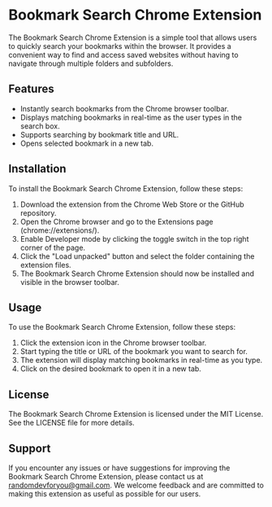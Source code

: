 # Bookmark Search Chrome Extension

The Bookmark Search Chrome Extension is a simple tool that allows users to quickly search your bookmarks within the browser. It provides a convenient way to find and access saved websites without having to navigate through multiple folders and subfolders.

## Features

- Instantly search bookmarks from the Chrome browser toolbar.
- Displays matching bookmarks in real-time as the user types in the search box.
- Supports searching by bookmark title and URL.
- Opens selected bookmark in a new tab.

## Installation

To install the Bookmark Search Chrome Extension, follow these steps:

1. Download the extension from the Chrome Web Store or the GitHub repository.
2. Open the Chrome browser and go to the Extensions page (chrome://extensions/).
3. Enable Developer mode by clicking the toggle switch in the top right corner of the page.
4. Click the "Load unpacked" button and select the folder containing the extension files.
5. The Bookmark Search Chrome Extension should now be installed and visible in the browser toolbar.

## Usage

To use the Bookmark Search Chrome Extension, follow these steps:

1. Click the extension icon in the Chrome browser toolbar.
2. Start typing the title or URL of the bookmark you want to search for.
3. The extension will display matching bookmarks in real-time as you type.
4. Click on the desired bookmark to open it in a new tab.

## License

The Bookmark Search Chrome Extension is licensed under the MIT License. See the LICENSE file for more details.


## Support

If you encounter any issues or have suggestions for improving the Bookmark Search Chrome Extension, please contact us at randomdevforyou@gmail.com. We welcome feedback and are committed to making this extension as useful as possible for our users.
